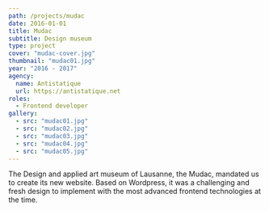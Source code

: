```yaml
---
path: /projects/mudac
date: 2016-01-01
title: Mudac
subtitle: Design museum
type: project
cover: "mudac-cover.jpg"
thumbnail: "mudac01.jpg"
year: "2016 - 2017"
agency:
  name: Antistatique
  url: https://antistatique.net
roles: 
  - Frontend developer
gallery:
  - src: "mudac01.jpg"
  - src: "mudac02.jpg"
  - src: "mudac03.jpg"
  - src: "mudac04.jpg"
  - src: "mudac05.jpg"
---
```


The Design and applied art museum of Lausanne, the Mudac, mandated us to create its new website. Based on Wordpress, it was a challenging and fresh design to implement with the most advanced frontend technologies at the time.
